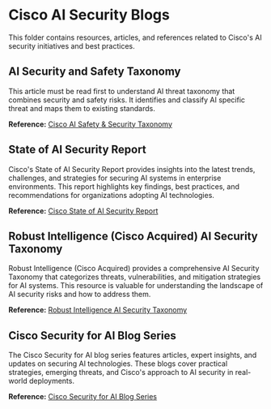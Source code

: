# Cisco AI Security Blogs


This folder contains resources, articles, and references related to Cisco's AI security initiatives and best practices. 

## AI Security and Safety Taxonomy

This article must be read first to understand AI threat taxonomy that combines security and safety risks. It identifies and classify AI specific threat and maps them to existing standards.

**Reference:** [Cisco AI Safety & Security Taxonomy](https://www.cisco.com/site/us/en/learn/topics/artificial-intelligence/ai-safety-security-taxonomy.html#tabs-35d568e0ff-item-194f491212-tab)

## State of AI Security Report

Cisco's State of AI Security Report provides insights into the latest trends, challenges, and strategies for securing AI systems in enterprise environments. This report highlights key findings, best practices, and recommendations for organizations adopting AI technologies.


**Reference:** [Cisco State of AI Security Report](https://learn-cloudsecurity.cisco.com/state-of-ai-security-report)

## Robust Intelligence (Cisco Acquired) AI Security Taxonomy

Robust Intelligence (Cisco Acquired) provides a comprehensive AI Security Taxonomy that categorizes threats, vulnerabilities, and mitigation strategies for AI systems. This resource is valuable for understanding the landscape of AI security risks and how to address them.


**Reference:** [Robust Intelligence AI Security Taxonomy](https://www.robustintelligence.com/ai-security-taxonomy)

## Cisco Security for AI Blog Series

The Cisco Security for AI blog series features articles, expert insights, and updates on securing AI technologies. These blogs cover practical strategies, emerging threats, and Cisco's approach to AI security in real-world deployments.

**Reference:** [Cisco Security for AI Blog Series](https://blogs.cisco.com/tag/security-for-ai)
